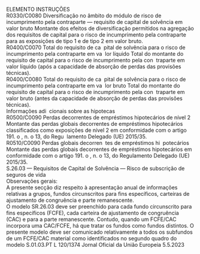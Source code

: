  
ELEMENTO  INSTRUÇÕES  
R0330/C0080  Diversificação no âmbito 
do módulo de risco de 
incumprimento pela 
contraparte — requisito 
de capital de solvência 
em valor bruto  Montante dos efeitos de diversificação permitidos na agregação dos requisitos de capital 
para o risco de incumprimento pela contraparte para as exposições de tipo 1 e de tipo 
2 em valor bruto.  
R0400/C0070  Total do requisito de ca ­
pital de solvência para o 
risco de incumprimento 
pela contraparte em va ­
lor líquido  Total do montante do requisito de capital para o risco de incumprimento pela con ­
traparte em valor líquido (após a capacidade de absorção de perdas das provisões 
técnicas).  
R0400/C0080  Total do requisito de ca ­
pital de solvência para o 
risco de incumprimento 
pela contraparte em va ­
lor bruto  Total do montante do requisito de capital para o risco de incumprimento pela con ­
traparte em valor bruto (antes da capacidade de absorção de perdas das provisões 
técnicas).  
Informações adi ­
cionais sobre as 
hipotecas  
R0500/C0090  Perdas decorrentes de 
empréstimos hipotecários 
de nível 2  Montante das perdas globais decorrentes de empréstimos hipotecários classificados 
como exposições de nível 2 em conformidade com o artigo 191.  o , n.  o 13, do Regu ­
lamento Delegado (UE) 2015/35.  
R0510/C0090  Perdas globais decorren ­
tes de empréstimos hi ­
potecários  Montante das perdas globais decorrentes de empréstimos hipotecários em conformidade 
com o artigo 191.  o , n.  o 13, do Regulamento Delegado (UE) 2015/35.  
S.26.03 — Requisitos de Capital de Solvência — Risco de subscrição de seguros de vida  
Observações gerais:  
A presente secção diz respeito à apresentação anual de informações relativas a grupos, fundos circunscritos para fins 
específicos, carteiras de ajustamento de congruência e parte remanescente.  
O modelo SR.26.03 deve ser preenchido para cada fundo circunscrito para fins específicos (FCFE), cada carteira de 
ajustamento de congruência (CAC) e para a parte remanescente. Contudo, quando um FCFE/CAC incorpora uma 
CAC/FCFE, há que tratar os fundos como fundos distintos. O presente modelo deve ser comunicado relativamente a 
todos os subfundos de um FCFE/CAC material como identificados no segundo quadro do modelo S.01.03.PT  L 120/1374 Jornal Oficial da União Europeia 5.5.2023